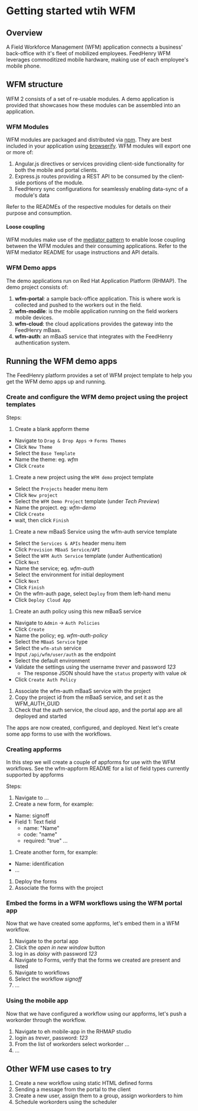 # Getting started wtih WFM

## Overview
A Field Workforce Management (WFM) application connects a business' back-office with it's fleet of mobilized employees.  FeedHenry WFM leverages commoditized mobile hardware, making use of each employee's mobile phone.

## WFM structure
WFM 2 consists of a set of re-usable modules.  A demo application is provided that showcases how these modules can be assembled into an application.

### WFM Modules
WFM modules are packaged and distributed via [npm](https://www.npmjs.com/).  They are best included in your application using [browserify](http://browserify.org/).  WFM modules will export one or more of:
1. Angular.js directives or services providing client-side functionality for both the mobile and portal clients.
2. Express.js routes providing a REST API to be consumed by the client-side portions of the module.
3. FeedHenry sync configurations for seamlessly enabling data-sync of a module's data

Refer to the READMEs of the respective modules for details on their purpose and consumption.

#### Loose coupling
WFM modules make use of the [mediator pattern](https://addyosmani.com/largescalejavascript/) to enable loose coupling between the WFM modules and their consuming applications.  Refer to the WFM mediator README for usage instructions and API details.

### WFM Demo apps
The demo applications run on Red Hat Application Platform (RHMAP).  The demo project consists of:

1. **wfm-portal**: a sample back-office application.  This is where work is collected and pushed to the workers out in the field.
2. **wfm-modile**: is the mobile application running on the field workers mobile devices.
3. **wfm-cloud**: the cloud applications provides the gateway into the FeedHenry mBaas.
4. **wfm-auth**: an mBaaS service that integrates with the FeedHenry authentication system.

## Running the WFM demo apps
The FeedHenry platform provides a set of WFM project template to help you get the WFM demo apps up and running.

### Create and configure the WFM demo project using the project templates
Steps:
1. Create a blank appform theme
  * Navigate to `Drag & Drop Apps` -> `Forms Themes`
  * Click `New Theme`
  * Select the `Base Template`
  * Name the theme: eg. *wfm*
  * Click `Create`
1. Create a new project using the `WFM demo` project template
  * Select the `Projects` header menu item
  * Click `New project`
  * Select the `WFM Demo Project` template (under *Tech Preview*)
  * Name the project. eg: *wfm-demo*
  * Click `Create`
  * wait, then click `Finish`
1. Create a new mBaaS Service using the wfm-auth service template
  * Select the `Services & APIs` header menu item
  * Click `Provision MBaaS Service/API`
  * Select the `WFM Auth Service` template (under Authentication)
  * Click `Next`
  * Name the service; eg. *wfm-auth*
  * Select the environment for initial deployment
  * Click `Next`
  * Click `Finish`
  * On the wfm-auth page, select `Deploy` from them left-hand menu
  * Click `Deploy Cloud App`
1. Create an auth policy using this new mBaaS service
  * Navigate to `Admin` -> `Auth Policies`
  * Click `Create`
  * Name the policy; eg. *wfm-auth-policy*
  * Select the `MBaaS Service` type
  * Select the `wfm-atuh` service
  * Input `/api/wfm/user/auth` as the endpoint
  * Select the default environment
  * Validate the settings using the username *trever* and password *123*
    * The response JSON should have the `status` property with value *ok*
  * Click `Create Auth Policy`
1. Associate the wfm-auth mBaaS service with the project
1. Copy the project id from the mBaaS service, and set it as the WFM_AUTH_GUID
1. Check that the auth service, the cloud app, and the portal app are all deployed and started

The apps are now created, configured, and deployed.  Next let's create some app forms to use with the workflows.

### Creating appforms
In this step we will create a couple of appforms for use with the WFM workflows.  See the wfm-appform README for a list of field types currently supported by appforms

Steps:
1. Navigate to ...
1. Create a new form, for example:
  * Name: signoff
  * Field 1: Text field
    * name: "Name"
    * code: "name"
    * required: "true"
  ...
1. Create another form, for example:
  * Name: identification
  * ...
1. Deploy the forms
1. Associate the forms with the project

### Embed the forms in a WFM workflows using the WFM portal app
Now that we have created some appforms, let's embed them in a WFM workflow.

1. Navigate to  the portal app
1. Click the *open in new window* button
1. log in as *daisy* with password *123*
1. Navigate to Forms, verify that the forms we created are present and listed
1. Navigate to workflows
1. Select the workflow *signoff*
1. ...

### Using the mobile app
Now that we have configured a workflow using our appforms, let's push a workorder through the workflow.

1. Navigate to eh mobile-app in the RHMAP studio
2. login as *trever*, password: *123*
3. From the list of workorders select workorder ...
4. ...

## Other WFM use cases to try
1. Create a new workflow using static HTML defined forms
1. Sending a message from the portal to the client
1. Create a new user, assign them to a group, assign workorders to him
1. Schedule workorders using the scheduler
